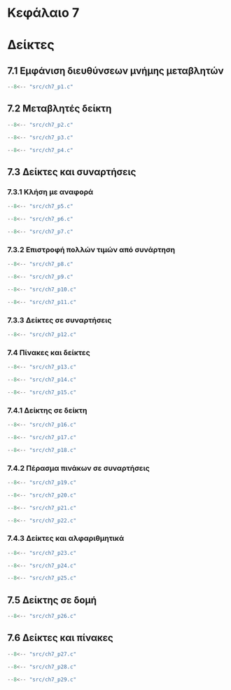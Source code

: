 # Κεφάλαιο 7

<h1>Δείκτες</h1>

## 7.1 Εμφάνιση διευθύνσεων μνήμης μεταβλητών

```{.c title="ch7_p1.c" linenums="1"}
--8<-- "src/ch7_p1.c"
```

## 7.2 Μεταβλητές δείκτη

```{.c title="ch7_p2.c" linenums="1"}
--8<-- "src/ch7_p2.c"
```

```{.c title="ch7_p3.c" linenums="1"}
--8<-- "src/ch7_p3.c"
```

```{.c title="ch7_p4.c" linenums="1"}
--8<-- "src/ch7_p4.c"
```

## 7.3 Δείκτες και συναρτήσεις

### 7.3.1 Κλήση με αναφορά

```{.c title="ch7_p5.c" linenums="1"}
--8<-- "src/ch7_p5.c"
```

```{.c title="ch7_p6.c" linenums="1"}
--8<-- "src/ch7_p6.c"
```

```{.c title="ch7_p7.c" linenums="1"}
--8<-- "src/ch7_p7.c"
```

### 7.3.2 Επιστροφή πολλών τιμών από συνάρτηση

```{.c title="ch7_p8.c" linenums="1"}
--8<-- "src/ch7_p8.c"
```

```{.c title="ch7_p9.c" linenums="1"}
--8<-- "src/ch7_p9.c"
```

```{.c title="ch7_p10.c" linenums="1"}
--8<-- "src/ch7_p10.c"
```

```{.c title="ch7_p11.c" linenums="1"}
--8<-- "src/ch7_p11.c"
```

### 7.3.3 Δείκτες σε συναρτήσεις

```{.c title="ch7_p12.c" linenums="1"}
--8<-- "src/ch7_p12.c"
```

### 7.4 Πίνακες και δείκτες

```{.c title="ch7_p13.c" linenums="1"}
--8<-- "src/ch7_p13.c"
```

```{.c title="ch7_p14.c" linenums="1"}
--8<-- "src/ch7_p14.c"
```

```{.c title="ch7_p15.c" linenums="1"}
--8<-- "src/ch7_p15.c"
```

### 7.4.1 Δείκτης σε δείκτη

```{.c title="ch7_p16.c" linenums="1"}
--8<-- "src/ch7_p16.c"
```

```{.c title="ch7_p17.c" linenums="1"}
--8<-- "src/ch7_p17.c"
```

```{.c title="ch7_p18.c" linenums="1"}
--8<-- "src/ch7_p18.c"
```

### 7.4.2 Πέρασμα πινάκων σε συναρτήσεις

```{.c title="ch7_p19.c" linenums="1"}
--8<-- "src/ch7_p19.c"
```

```{.c title="ch7_p20.c" linenums="1"}
--8<-- "src/ch7_p20.c"
```

```{.c title="ch7_p21.c" linenums="1"}
--8<-- "src/ch7_p21.c"
```

```{.c title="ch7_p22.c" linenums="1"}
--8<-- "src/ch7_p22.c"
```

### 7.4.3 Δείκτες και αλφαριθμητικά

```{.c title="ch7_p23.c" linenums="1"}
--8<-- "src/ch7_p23.c"
```

```{.c title="ch7_p24.c" linenums="1"}
--8<-- "src/ch7_p24.c"
```

```{.c title="ch7_p25.c" linenums="1"}
--8<-- "src/ch7_p25.c"
```

## 7.5 Δείκτης σε δομή

```{.c title="ch7_p26.c" linenums="1"}
--8<-- "src/ch7_p26.c"
```

## 7.6 Δείκτες και πίνακες

```{.c title="ch7_p27.c" linenums="1"}
--8<-- "src/ch7_p27.c"
```

```{.c title="ch7_p28.c" linenums="1"}
--8<-- "src/ch7_p28.c"
```

```{.c title="ch7_p29.c" linenums="1"}
--8<-- "src/ch7_p29.c"
```

<!-- ## 7.7 Ασκήσεις

***Άσκηση 1***
```{.c title="ch7_e1.c" linenums="1"}
--8<-- "src/ch7_e1.c"
```

***Άσκηση 2***
```{.c title="ch7_e2.c" linenums="1"}
--8<-- "src/ch7_e2.c"
```

***Άσκηση 3***
```{.c title="ch7_e3.c" linenums="1"}
--8<-- "src/ch7_e3.c"
```

***Άσκηση 4***
```{.c title="ch7_e4.c" linenums="1"}
--8<-- "src/ch7_e4.c"
``` -->
